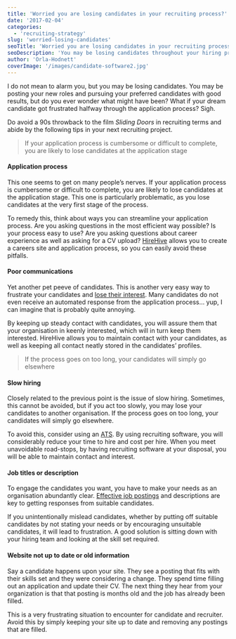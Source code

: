 ```yaml
---
title: 'Worried you are losing candidates in your recruiting process?'
date: '2017-02-04'
categories:
  - 'recruiting-strategy'
slug: 'worried-losing-candidates'
seoTitle: 'Worried you are losing candidates in your recruiting process?'
seoDescription: 'You may be losing candidates throughout your hiring process, so how do you prevent this? Check out our top 5 tips to retain dream candidates.'
author: 'Orla-Hodnett'
coverImage: '/images/candidate-software2.jpg'
---
```


I do not mean to alarm you, but you may be losing candidates. You may be posting your new roles and pursuing your preferred candidates with good results, but do you ever wonder what might have been? What if your dream candidate got frustrated halfway through the application process? Sigh.

Do avoid a 90s throwback to the film _Sliding Doors_ in recruiting terms and abide by the following tips in your next recruiting project.

> If your application process is cumbersome or difficult to complete, you are likely to lose candidates at the application stage

#### **Application process**

This one seems to get on many people’s nerves. If your application process is cumbersome or difficult to complete, you are likely to lose candidates at the application stage. This one is particularly problematic, as you lose candidates at the very first stage of the process.

To remedy this, think about ways you can streamline your application process. Are you asking questions in the most efficient way possible? Is your process easy to use? Are you asking questions about career experience as well as asking for a CV upload? [HireHive](http://hirehive.io) allows you to create a careers site and application process, so you can easily avoid these pitfalls.

#### **Poor communications**

Yet another pet peeve of candidates. This is another very easy way to frustrate your candidates and [lose their interest](http://hirehive.io/blog/candidate-experience-101/). Many candidates do not even receive an automated response from the application process… yup, I can imagine that is probably quite annoying.

By keeping up steady contact with candidates, you will assure them that your organisation in keenly interested, which will in turn keep them interested. HireHive allows you to maintain contact with your candidates, as well as keeping all contact neatly stored in the candidates’ profiles.

> If the process goes on too long, your candidates will simply go elsewhere

#### **Slow hiring**

Closely related to the previous point is the issue of slow hiring. Sometimes, this cannot be avoided, but if you act too slowly, you may lose your candidates to another organisation. If the process goes on too long, your candidates will simply go elsewhere.

To avoid this, consider using an [ATS](http://hirehive.io/online-applicant-tracking/). By using recruiting software, you will considerably reduce your time to hire and cost per hire. When you meet unavoidable road-stops, by having recruiting software at your disposal, you will be able to maintain contact and interest.

#### **Job titles or description**

To engage the candidates you want, you have to make your needs as an organisation abundantly clear. [Effective job postings](http://hirehive.io/blog/are-creative-job-postings-the-key-to-sourcing-top-candidates/) and descriptions are key to getting responses from suitable candidates.

If you unintentionally mislead candidates, whether by putting off suitable candidates by not stating your needs or by encouraging unsuitable candidates, it will lead to frustration. A good solution is sitting down with your hiring team and looking at the skill set required.

#### **Website not up to date or old information**

Say a candidate happens upon your site. They see a posting that fits with their skills set and they were considering a change. They spend time filling out an application and update their CV. The next thing they hear from your organization is that that posting is months old and the job has already been filled.

This is a very frustrating situation to encounter for candidate and recruiter. Avoid this by simply keeping your site up to date and removing any postings that are filled.
